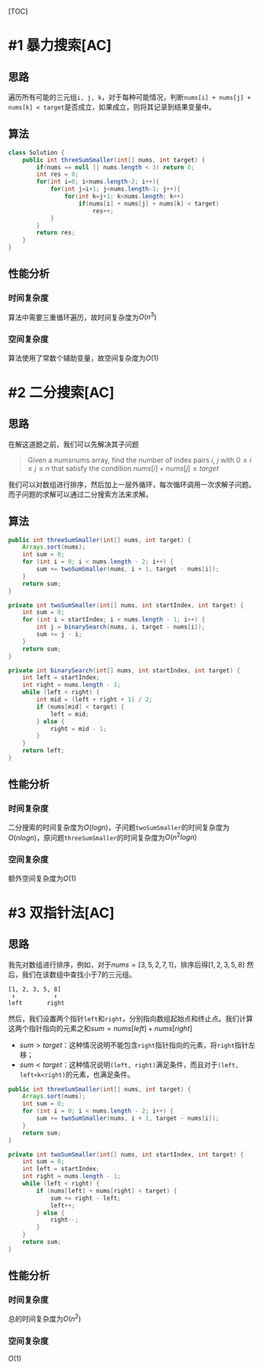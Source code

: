 [TOC]

# #1 暴力搜索[AC]

## 思路

遍历所有可能的三元组`i, j, k`，对于每种可能情况，判断`nums[i] + nums[j] + nums[k] < target`是否成立，如果成立，则将其记录到结果变量中。

## 算法

```java
class Solution {
    public int threeSumSmaller(int[] nums, int target) {
        if(nums == null || nums.length < 3) return 0;
        int res = 0;
        for(int i=0; i<nums.length-2; i++){
            for(int j=i+1; j<nums.length-1; j++){
                for(int k=j+1; k<nums.length; k++)
                    if(nums[i] + nums[j] + nums[k] < target)
                        res++;
            }
        }
        return res;
    }
}
```

## 性能分析

### 时间复杂度

算法中需要三重循环遍历，故时间复杂度为$O(n^3)$

### 空间复杂度

算法使用了常数个辅助变量，故空间复杂度为$O(1)$

# #2 二分搜索[AC]

## 思路

在解这道题之前，我们可以先解决其子问题

> Given a numsnums array, find the number of index pairs $i$, $j$ with $0 \leq i\leq j\leq n$ that satisfy the condition $nums[i] + nums[j] \leq target$

我们可以对数组进行排序，然后加上一层外循环，每次循环调用一次求解子问题。而子问题的求解可以通过二分搜索方法来求解。

## 算法

```java
public int threeSumSmaller(int[] nums, int target) {
    Arrays.sort(nums);
    int sum = 0;
    for (int i = 0; i < nums.length - 2; i++) {
        sum += twoSumSmaller(nums, i + 1, target - nums[i]);
    }
    return sum;
}

private int twoSumSmaller(int[] nums, int startIndex, int target) {
    int sum = 0;
    for (int i = startIndex; i < nums.length - 1; i++) {
        int j = binarySearch(nums, i, target - nums[i]);
        sum += j - i;
    }
    return sum;
}

private int binarySearch(int[] nums, int startIndex, int target) {
    int left = startIndex;
    int right = nums.length - 1;
    while (left < right) {
        int mid = (left + right + 1) / 2;
        if (nums[mid] < target) {
            left = mid;
        } else {
            right = mid - 1;
        }
    }
    return left;
}

```

## 性能分析

### 时间复杂度

二分搜索的时间复杂度为$O(logn)$，子问题`twoSumSmaller`的时间复杂度为$O(nlogn)$，原问题`threeSumSmaller`的时间复杂度为$O(n^2logn)$

### 空间复杂度

额外空间复杂度为$O(1)$

# #3 双指针法[AC]

## 思路

我先对数组进行排序，例如，对于$nums=[3,5,2,7,1]$，排序后得$[1,2,3,5,8]$
然后，我们在该数组中查找小于$7$的三元组。

```
[1, 2, 3, 5, 8]
 ↑           ↑
left       right
```

然后，我们设置两个指针`left`和`right`，分别指向数组起始点和终止点。我们计算这两个指针指向的元素之和$sum=nums[left]+nums[right]$

- $sum > target$：这种情况说明不能包含`right`指针指向的元素，将`right`指针左移；
- $sum < target$：这种情况说明`(left, right)`满足条件，而且对于`(left, left<k<right)`的元素，也满足条件。

```java
public int threeSumSmaller(int[] nums, int target) {
    Arrays.sort(nums);
    int sum = 0;
    for (int i = 0; i < nums.length - 2; i++) {
        sum += twoSumSmaller(nums, i + 1, target - nums[i]);
    }
    return sum;
}

private int twoSumSmaller(int[] nums, int startIndex, int target) {
    int sum = 0;
    int left = startIndex;
    int right = nums.length - 1;
    while (left < right) {
        if (nums[left] + nums[right] < target) {
            sum += right - left;
            left++;
        } else {
            right--;
        }
    }
    return sum;
}
```

## 性能分析

### 时间复杂度

总的时间复杂度为$O(n^2)$

### 空间复杂度

$O(1)$